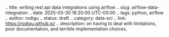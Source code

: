 .. title: writing rest api data integrations using airflow
.. slug: airflow-data-integration
.. date: 2025-03-30 16:20:00 UTC-03:00
.. tags: python, airflow
.. author: rodigu
.. status: draft
.. category: data-sci
.. link: https://rodigu.github.io/
.. description: on having to deal with limitations, poor documentation, and terrible implementation choices.


